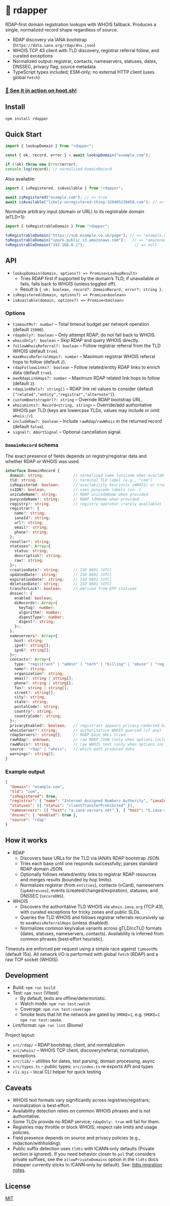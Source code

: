 # 🎩 rdapper

RDAP‑first domain registration lookups with WHOIS fallback. Produces a single, normalized record shape regardless of source.

- RDAP discovery via IANA bootstrap (`https://data.iana.org/rdap/dns.json`)
- WHOIS TCP 43 client with TLD discovery, registrar referral follow, and curated exceptions
- Normalized output: registrar, contacts, nameservers, statuses, dates, DNSSEC, privacy flag, source metadata
- TypeScript types included; ESM‑only; no external HTTP client (uses global `fetch`)

### [🦉 See it in action on hoot.sh!](https://hoot.sh)

## Install

```bash
npm install rdapper
```

## Quick Start

```ts
import { lookupDomain } from "rdapper";

const { ok, record, error } = await lookupDomain("example.com");

if (!ok) throw new Error(error);
console.log(record); // normalized DomainRecord
```

Also available:

```ts
import { isRegistered, isAvailable } from "rdapper";

await isRegistered("example.com"); // => true
await isAvailable("likely-unregistered-thing-320485230458.com"); // => false
```

Normalize arbitrary input (domain or URL) to its registrable domain (eTLD+1):

```ts
import { toRegistrableDomain } from "rdapper";

toRegistrableDomain("https://sub.example.co.uk/page"); // => "example.co.uk"
toRegistrableDomain("spark-public.s3.amazonaws.com");   // => "amazonaws.com" (ICANN-only default)
toRegistrableDomain("192.168.0.1");                      // => null
```

## API

- `lookupDomain(domain, options?) => Promise<LookupResult>`
  - Tries RDAP first if supported by the domain’s TLD; if unavailable or fails, falls back to WHOIS (unless toggled off).
  - Result is `{ ok: boolean, record?: DomainRecord, error?: string }`.
- `isRegistered(domain, options?) => Promise<boolean>`
- `isAvailable(domain, options?) => Promise<boolean>`

### Options

- `timeoutMs?: number` – Total timeout budget per network operation (default `15000`).
- `rdapOnly?: boolean` – Only attempt RDAP; do not fall back to WHOIS.
- `whoisOnly?: boolean` – Skip RDAP and query WHOIS directly.
- `followWhoisReferral?: boolean` – Follow registrar referral from the TLD WHOIS (default `true`).
- `maxWhoisReferralHops?: number` – Maximum registrar WHOIS referral hops to follow (default `2`).
- `rdapFollowLinks?: boolean` – Follow related/entity RDAP links to enrich data (default `true`).
- `maxRdapLinkHops?: number` – Maximum RDAP related link hops to follow (default `2`).
- `rdapLinkRels?: string[]` – RDAP link rel values to consider (default `["related","entity","registrar","alternate"]`).
- `customBootstrapUrl?: string` – Override RDAP bootstrap URL.
- `whoisHints?: Record<string, string>` – Override/add authoritative WHOIS per TLD (keys are lowercase TLDs, values may include or omit `whois://`).
- `includeRaw?: boolean` – Include `rawRdap`/`rawWhois` in the returned record (default `false`).
- `signal?: AbortSignal` – Optional cancellation signal.

### `DomainRecord` schema

The exact presence of fields depends on registry/registrar data and whether RDAP or WHOIS was used.

```ts
interface DomainRecord {
  domain: string;             // normalized name (unicode when available)
  tld: string;                // terminal TLD label (e.g., "com")
  isRegistered: boolean;      // availability heuristic (WHOIS) or true (RDAP)
  isIDN?: boolean;            // uses punycode labels (xn--)
  unicodeName?: string;       // RDAP unicodeName when provided
  punycodeName?: string;      // RDAP ldhName when provided
  registry?: string;          // registry operator (rarely available)
  registrar?: {
    name?: string;
    ianaId?: string;
    url?: string;
    email?: string;
    phone?: string;
  };
  reseller?: string;
  statuses?: Array<{
    status: string;
    description?: string;
    raw?: string;
  }>;
  creationDate?: string;      // ISO 8601 (UTC)
  updatedDate?: string;       // ISO 8601 (UTC)
  expirationDate?: string;    // ISO 8601 (UTC)
  deletionDate?: string;      // ISO 8601 (UTC)
  transferLock?: boolean;     // derived from EPP statuses
  dnssec?: {
    enabled: boolean;
    dsRecords?: Array<{
      keyTag?: number;
      algorithm?: number;
      digestType?: number;
      digest?: string;
    }>;
  };
  nameservers?: Array<{
    host: string;
    ipv4?: string[];
    ipv6?: string[];
  }>;
  contacts?: Array<{
    type: "registrant" | "admin" | "tech" | "billing" | "abuse" | "registrar" | "reseller" | "unknown";
    name?: string;
    organization?: string;
    email?: string | string[];
    phone?: string | string[];
    fax?: string | string[];
    street?: string[];
    city?: string;
    state?: string;
    postalCode?: string;
    country?: string;
    countryCode?: string;
  }>;
  privacyEnabled?: boolean;   // registrant appears privacy-redacted based on keyword heuristics
  whoisServer?: string;       // authoritative WHOIS queried (if any)
  rdapServers?: string[];     // RDAP base URLs tried
  rawRdap?: unknown;          // raw RDAP JSON (only when options.includeRaw)
  rawWhois?: string;          // raw WHOIS text (only when options.includeRaw)
  source: "rdap" | "whois";   // which path produced data
  warnings?: string[];
}
```

### Example output

```json
{
  "domain": "example.com",
  "tld": "com",
  "isRegistered": true,
  "registrar": { "name": "Internet Assigned Numbers Authority", "ianaId": "376" },
  "statuses": [{ "status": "clientTransferProhibited" }],
  "nameservers": [{ "host": "a.iana-servers.net" }, { "host": "b.iana-servers.net" }],
  "dnssec": { "enabled": true },
  "source": "rdap"
}
```

## How it works

- RDAP
  - Discovers base URLs for the TLD via IANA’s RDAP bootstrap JSON.
  - Tries each base until one responds successfully; parses standard RDAP domain JSON.
  - Optionally follows related/entity links to registrar RDAP resources and merges results (bounded by hop limits).
  - Normalizes registrar (from `entities`), contacts (vCard), nameservers (`ipAddresses`), events (created/changed/expiration), statuses, and DNSSEC (`secureDNS`).
- WHOIS
  - Discovers the authoritative TLD WHOIS via `whois.iana.org` (TCP 43), with curated exceptions for tricky zones and public SLDs.
  - Queries the TLD WHOIS and follows registrar referrals recursively up to `maxWhoisReferralHops` (unless disabled).
  - Normalizes common key/value variants across gTLD/ccTLD formats (dates, statuses, nameservers, contacts). Availability is inferred from common phrases (best‑effort heuristic).

Timeouts are enforced per request using a simple race against `timeoutMs` (default 15s). All network I/O is performed with global `fetch` (RDAP) and a raw TCP socket (WHOIS).

## Development

- Build: `npm run build`
- Test: `npm test` (Vitest)
  - By default, tests are offline/deterministic.
  - Watch mode: `npm run test:watch`
  - Coverage: `npm run test:coverage`
  - Smoke tests that hit the network are gated by `SMOKE=1`, e.g. `SMOKE=1 npm run test:smoke`.
- Lint/format: `npm run lint` (Biome)

Project layout:

- `src/rdap/` – RDAP bootstrap, client, and normalization
- `src/whois/` – WHOIS TCP client, discovery/referral, normalization, exceptions
- `src/lib/` – utilities for dates, text parsing, domain processing, async
- `src/types.ts` – public types; `src/index.ts` re‑exports API and types
- `cli.mjs` – local CLI helper for quick testing

## Caveats

- WHOIS text formats vary significantly across registries/registrars; normalization is best‑effort.
- Availability detection relies on common WHOIS phrases and is not authoritative.
- Some TLDs provide no RDAP service; `rdapOnly: true` will fail for them.
- Registries may throttle or block WHOIS; respect rate limits and usage policies.
- Field presence depends on source and privacy policies (e.g., redaction/withholding).
- Public suffix detection uses `tldts` with ICANN‑only defaults (Private section is ignored). If you need behavior closer to `psl` that considers private suffixes, see the `allowPrivateDomains` option in the `tldts` docs (rdapper currently sticks to ICANN‑only by default). See: [tldts migration notes](https://github.com/remusao/tldts#migrating-from-other-libraries).

## License

[MIT](LICENSE)
